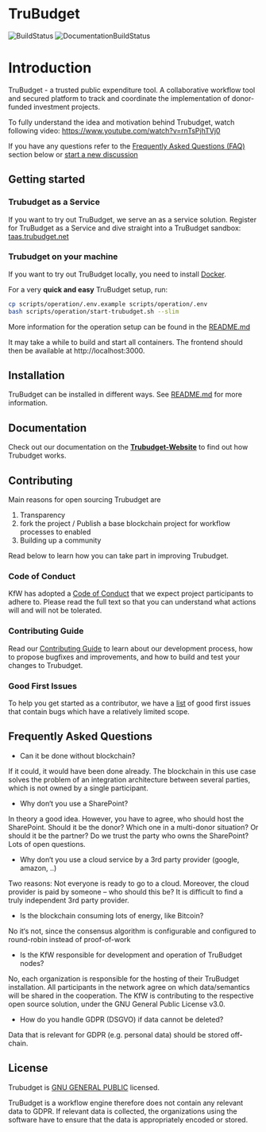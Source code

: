 # TruBudget <!-- omit in TOC -->

![BuildStatus](https://github.com/openkfw/TruBudget/actions/workflows/github-ci.yml/badge.svg)
![DocumentationBuildStatus](https://github.com/openkfw/TruBudget/actions/workflows/update-documentation.yml/badge.svg)

# Introduction

TruBudget - a trusted public expenditure tool. A collaborative workflow tool and secured platform to track and coordinate the implementation of donor-funded investment projects.

To fully understand the idea and motivation behind Trubudget, watch following video: https://www.youtube.com/watch?v=rnTsPjhTVj0

If you have any questions refer to the [Frequently Asked Questions (FAQ)](#frequently-asked-questions) section below or [start a new discussion](https://github.com/openkfw/TruBudget/discussions/new)

## Getting started

### Trubudget as a Service

If you want to try out TruBudget, we serve an as a service solution. Register for TruBudget as a Service and dive straight into a TruBudget sandbox: [taas.trubudget.net](https://taas.trubudget.net/)

### Trubudget on your machine

If you want to try out TruBudget locally, you need to install [Docker](https://www.docker.com/community-edition#/download).

For a very **quick and easy** TruBudget setup, run:

```bash
cp scripts/operation/.env.example scripts/operation/.env
bash scripts/operation/start-trubudget.sh --slim
```

More information for the operation setup can be found in the [README.md](./scripts/operation/README.md)

It may take a while to build and start all containers. The frontend should then be available at http://localhost:3000.

## Installation

TruBudget can be installed in different ways. See [README.md](./docs/operation-administration/installation/README.md) for more information.

## Documentation

Check out our documentation on the [**Trubudget-Website**](https://openkfw.github.io/trubudget-website/docs/) to find out how Trubudget works.

## Contributing

Main reasons for open sourcing Trubudget are

1. Transparency
1. fork the project / Publish a base blockchain project for workflow processes to enabled
1. Building up a community

Read below to learn how you can take part in improving Trubudget.

### Code of Conduct

KfW has adopted a [Code of Conduct](./CODE_OF_CONDUCT.md) that we expect project participants to adhere to. Please read the full text so that you can understand what actions will and will not be tolerated.

### Contributing Guide

Read our [Contributing Guide](./.github/CONTRIBUTING.md) to learn about our development process, how to propose bugfixes and improvements, and how to build and test your changes to Trubudget.

### Good First Issues

To help you get started as a contributor, we have a [list](https://github.com/openkfw/TruBudget/issues?q=is%3Aissue+is%3Aopen+label%3A%22good+first+issue%22) of good first issues that contain bugs which have a relatively limited scope.

## Frequently Asked Questions

- Can it be done without blockchain?

If it could, it would have been done already. The blockchain in this use case solves the problem of an integration
architecture between several parties, which is not owned by a single participant.

- Why don‘t you use a SharePoint?

In theory a good idea. However, you have to agree, who should host the SharePoint. Should it be the donor? Which one in a multi-donor situation? Or should it be the partner? Do we trust the party who owns the SharePoint? Lots of open questions.

- Why don‘t you use a cloud service by a 3rd party provider (google, amazon, ..)

Two reasons: Not everyone is ready to go to a cloud. Moreover, the cloud provider is paid by someone – who should this be? It
is difficult to find a truly independent 3rd party provider.

- Is the blockchain consuming lots of energy, like Bitcoin?

No it‘s not, since the consensus algorithm is configurable and configured to round-robin instead of proof-of-work

- Is the KfW responsible for development and operation of TruBudget nodes?

No, each organization is responsible for the hosting of their TruBudget installation. All participants in the network agree on which data/semantics will be shared in the cooperation. The KfW is contributing to the respective open source solution, under the GNU General Public License v3.0.

- How do you handle GDPR (DSGVO) if data cannot be deleted?

Data that is relevant for GDPR (e.g. personal data) should be stored off-chain.

## License

Trubudget is [GNU GENERAL PUBLIC](./LICENSE) licensed.

TruBudget is a workflow engine therefore does not contain any relevant data to GDPR. If relevant data is collected, the organizations using the software have to ensure that the data is appropriately encoded or stored.
